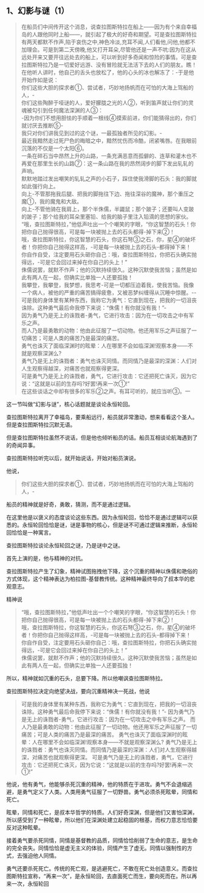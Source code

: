 <h2>1、幻影与谜（1）</h2><blockquote data-pid="Z1Qb8e2h">在船员们中间传开这个消息，说查拉图斯特拉在船上——因为有个来自幸福岛的人跟他同时上船——，就引起了极大的好奇和期望。可是查拉图斯特拉有两天都默不作声,陷于哀伤之中,神色冷淡,充耳不闻,人们看他,问他,他都不加理会。可是到第二天傍晚,他又打开耳朵,尽管他还是一声不吭:因为在这从远处开来又要开往远处去的船上，可以听到好多奇闻和惊险的事情。可是查拉图斯特拉乃是一切爱好远游、没有冒险就无法活下去的人们的朋友。瞧！在他听人讲时，他自己的舌头也放松了，他的心头的冰也解冻了：-于是他开始作如是说：<br>你们这些大胆的探求者①、尝试者，巧妙地扬帆而在可怕的大海上驾船的人，-<br>你们这些陶醉于哑谜的人，爱好朦胧之光的人②，听到笛声就让你们的灵魂被勾引到任何魔法深渊的人③：<br>-因为你们不想用胆怯的手顺着一根线④摸索前进，你们能猜得出的，你们就讨厌去推断⑤-<br>我只对你们讲我见到过的这个谜，一最孤独者所见的幻影。-<br>最近我黯然走过死尸色的晦暗之中，黯然忧伤而冷酷，闭紧嘴唇。在我眼前沉落的不仅是一个太阳⑥。<br>一条在碎石当中昂然上升的山路，一条充满恶意而孤僻的、连草和灌木也不再爱在那里生长的山路⑦：这一条山路在我的昂然阔步的脚下发出轧轧的声响。<br>默默地踏过发出嘲笑的轧轧之声的小石子，踩住使我滑脚的石头：我的脚就如此强行向上。<br>向上-不管那拖我后腿、把我的脚拖往下边、拖往深谷的魔神，那个重压之魔①，我的魔鬼和大敌。<br>向上-不管他骑在我肩上，那个半侏儒，半鼹鼠；那个跛子；还要叫人变跛的跛子；那个给我的耳朵里塞铅、给我的脑子里注入铅滴的思想的家伙。<br>“哦，查拉图斯特拉，”他低声吐出一个个嘲笑的字眼，“你这智慧的石头！你把你自己抛得很高，可是每一块被抛上去的石头都得-掉下来②！<br>哦，查拉图斯特拉，你这智慧的石头，你这石弩③之石，你，星④的破坏者！你把你自己抛得这样高，-可是每一块被抛上去的石头-都得掉下来！<br>你自作自受，注定要用石头砸你自己：哦，查拉图斯特拉，你把石头确实抛得远，-可是它会回过来掉在你自己的头上！”<br>侏儒说罢，就默不作声；他的沉默持续很久。这种沉默使我苦恼；虽然是如此有两人在一起，但确实比单独一人还要孤独！<br>我攀登，我攀登，我梦想，我思考-可是一切都压迫着我，使我苦恼。我像一个病人，被他的严重的痛苦搞得疲惫，又被恶梦纠缠得从沉睡中惊醒。--<br>可是我的身体里有某种东西，我称它为勇气：它直到现在，把我的一切沮丧诛除。这种勇气最后命我停下来说：“侏儒！有你就没有我！”-<br>因为勇气乃是无上的诛戮者-勇气，它进行攻击：因为在一切攻击之中有军乐之声。<br>而人乃是最勇敢的动物：他由此征服了一切动物。他还用军乐之声征服了一切痛苦；可是人类的痛苦乃是最深的痛苦。<br>勇气也诛灭了面临深渊时的眩晕：人在哪里不会如临深渊!观察本身——不就是观察深渊么?<br>勇气乃是无上的诛戮者：勇气也诛灭同情。而同情乃是最深的深渊：人们对人生观察得越深，对痛苦也就观察得更深。<br>可是勇气乃是无上的诛戮者，勇气，它进行攻击：它还把死亡诛灭，因为它说：“这就是以前的生存吗?好罢!再来一次①!”<br>在这些谈话之中却有很多的军乐②之声。有耳可听的，就应当听③。一</blockquote><p data-pid="kDp51tdp">这一节叫做“幻影与谜”，核心话题就是谈论永恒轮回。</p><p data-pid="MHM7XYA5">查拉图斯特拉离开了幸福岛，要乘船远行，船员就非常激动，想来看看这个圣人。但是查拉图斯特拉沉默无语。</p><p data-pid="UkmUPYlk">但是查拉图斯特拉虽然不说话，但是他也倾听船员的话。船员互相谈论航海遇到了的奇闻异事。</p><p data-pid="frAE_pci">查拉图斯特拉听完以后，就开始说话，开始对船员演说。</p><p data-pid="_wVoLXKh">他说，</p><blockquote data-pid="BIv48U_9">你们这些大胆的探求者①、尝试者，巧妙地扬帆而在可怕的大海上驾船的人，-</blockquote><p data-pid="ntLzjMq1">船员的精神就是好奇，勇敢，猜测，而不是通过逻辑。</p><p data-pid="fh_65e-P">在这里他是以褒义的态度谈论这些东西。因为永恒轮回，恰恰不是通过逻辑可以获悉的。永恒轮回恰恰是谜，谜是事物的核心，但是谜不可通过逻辑来推断，永恒轮回恰恰是一种寓言。</p><p data-pid="x0LO26Md">查拉图斯特拉谈论永恒轮回之谜，乃是谜中之谜。</p><p data-pid="wu1MCYHo">首先上演的是，他与精神的对抗。</p><p data-pid="1cPQgYG5">查拉图斯特拉产生了幻象，精神试图拖拽他下降，这个沉重的精神以侏儒和艳俗的方式体现，这个精神表达为柏拉图-基督教传统。这种精神最终导向了叔本华的悲观意志。</p><p data-pid="cWGwsdA_">精神说</p><blockquote data-pid="wtFwZQK2">“哦，查拉图斯特拉，”他低声吐出一个个嘲笑的字眼，“你这智慧的石头！你把你自己抛得很高，可是每一块被抛上去的石头都得-掉下来②！<br>哦，查拉图斯特拉，你这智慧的石头，你这石弩③之石，你，星④的破坏者！你把你自己抛得这样高，-可是每一块被抛上去的石头-都得掉下来！<br>你自作自受，注定要用石头砸你自己：哦，查拉图斯特拉，你把石头确实抛得远，-可是它会回过来掉在你自己的头上！”<br>侏儒说罢，就默不作声；他的沉默持续很久。这种沉默使我苦恼；虽然是如此有两人在一起，但确实比单独一人还要孤独！</blockquote><p data-pid="F_eUe6Dc">所以，精神就如沉重的石头，总要下降。所以他嘲讽查拉图斯特拉。</p><p data-pid="dt9SWf9S">查拉图斯特拉决定向绝望决战，要向沉重精神决一死战，他说</p><blockquote data-pid="PZ7PGY79">可是我的身体里有某种东西，我称它为勇气：它直到现在，把我的一切沮丧诛除。这种勇气最后命我停下来说：“侏儒！有你就没有我！”- 因为勇气乃是无上的诛戮者-勇气，它进行攻击：因为在一切攻击之中有军乐之声。 而人乃是最勇敢的动物：他由此征服了一切动物。他还用军乐之声征服了一切痛苦；可是人类的痛苦乃是最深的痛苦。 勇气也诛灭了面临深渊时的眩晕：人在哪里不会如临深渊!观察本身——不就是观察深渊么? 勇气乃是无上的诛戮者：勇气也诛灭同情。而同情乃是最深的深渊：人们对人生观察得越深，对痛苦也就观察得更深。 可是勇气乃是无上的诛戮者，勇气，它进行攻击：它还把死亡诛灭，因为它说：“这就是以前的生存吗?好罢!再来一次①!”</blockquote><p data-pid="DwlzBF7A">他说，他有勇气，他能够杀死沉重的精神，他的特质在于进攻。勇气不会退缩逃避，是勇气定义了人类。人类用勇气征服了一切野兽。勇气必须杀死眩晕，同情和死亡。</p><p data-pid="0PXB6qCZ">眩晕，同情和死亡，是叔本华哲学的特质。人们好奇深渊，但是他们又害怕深渊，所以感受到了一种眩晕，所以他们在深渊处建立起稳固的根基，而权力意志恰恰要反对这种眩晕。</p><p data-pid="sPlHWmqR">接着勇气要杀死同情，同情是基督教的品质，同情恰恰削弱了生命的意志，是生命的完全丧失。同情恰恰是虚无主义的体验，同情产生了虚无。同情以强制性的方式，去强迫他人同情。</p><p data-pid="_-_7o1H9">勇气还要杀死死亡。传统的死亡观，是逃避死亡，不敢在死亡处创造意义。而查拉图斯特拉宣称，“再来一次”，是永恒轮回，去直面死亡而生，要向死而在。所以再来一次，永恒轮回</p><p></p><p></p>